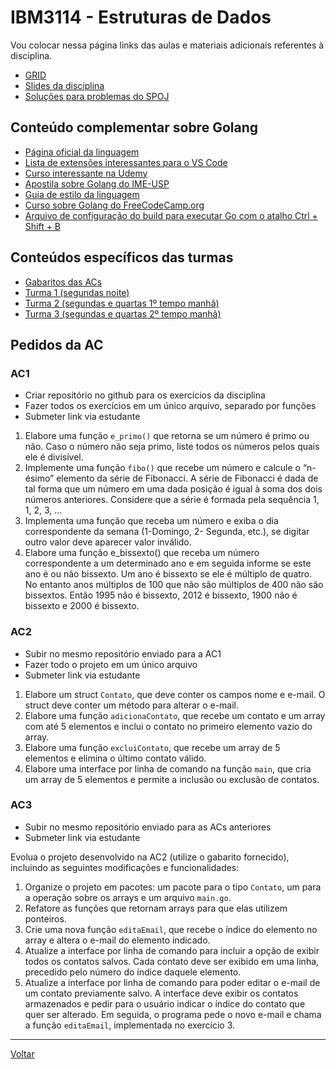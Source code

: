 # IBM3114 - Estruturas de Dados

Vou colocar nessa página links das aulas e materiais adicionais referentes à disciplina.

* [GRID](grid.md)
* [Slides da disciplina](/assets/ed/slides.pdf)
* [Soluções para problemas do SPOJ](https://github.com/victor0machado/ed-2023.2/blob/main/spoj/solu%C3%A7%C3%B5es.md)

## Conteúdo complementar sobre Golang

* [Página oficial da linguagem](https://go.dev/)
* [Lista de extensões interessantes para o VS Code](https://preettheman.medium.com/awesome-vs-code-extensions-for-golang-1d88f951d6bd)
* [Curso interessante na Udemy](https://www.udemy.com/course/aprenda-golang-do-zero-desenvolva-uma-aplicacao-completa/)
* [Apostila sobre Golang do IME-USP](https://www.ime.usp.br/~gold/cursos/2015/MAC5742/reports/GoLang.pdf)
* [Guia de estilo da linguagem](https://google.github.io/styleguide/go/)
* [Curso sobre Golang do FreeCodeCamp.org](https://www.youtube.com/watch?v=un6ZyFkqFKo)
* [Arquivo de configuração do build para executar Go com o atalho Ctrl + Shift + B](/assets/ed/tasks.json)

## Conteúdos específicos das turmas

* [Gabaritos das ACs](https://github.com/victor0machado/ed-2023.2/tree/main/ac)
* [Turma 1 (segundas noite)](https://github.com/victor0machado/ed-2023.2/blob/main/turma_1)
* [Turma 2 (segundas e quartas 1º tempo manhã)](https://github.com/victor0machado/ed-2023.2/blob/main/turma_2)
* [Turma 3 (segundas e quartas 2º tempo manhã)](https://github.com/victor0machado/ed-2023.2/blob/main/turma_3)

## Pedidos da AC

### AC1

- Criar repositório no github para os exercícios da disciplina
- Fazer todos os exercícios em um único arquivo, separado por funções
- Submeter link via estudante

1. Elabore uma função `e_primo()` que retorna se um número é primo ou não. Caso o número não seja primo, liste todos os números pelos quais ele é divisível.
2. Implemente uma função `fibo()` que recebe um número e calcule o “n-ésimo” elemento da série de Fibonacci. A série de Fibonacci é dada de tal forma que um número em uma dada posição é igual à soma dos dois números anteriores. Considere que a série é formada pela sequência 1, 1, 2, 3, …
3. Implementa uma função que receba um número e exiba o dia correspondente da semana (1-Domingo, 2- Segunda, etc.), se digitar outro valor deve aparecer valor inválido.
4. Elabore uma função e_bissexto() que receba um número correspondente a um determinado ano e em seguida informe se este ano é ou não bissexto. Um ano é bissexto se ele é múltiplo de quatro. No entanto anos múltiplos de 100 que não são múltiplos de 400 não são bissextos. Então 1995 não é bissexto, 2012 é bissexto, 1900 não é bissexto e 2000 é bissexto.

### AC2

- Subir no mesmo repositório enviado para a AC1
- Fazer todo o projeto em um único arquivo
- Submeter link via estudante

1. Elabore um struct `Contato`, que deve conter os campos nome e e-mail. O struct deve conter um método para alterar o e-mail.
2. Elabore uma função `adicionaContato`, que recebe um contato e um array com até 5 elementos e inclui o contato no primeiro elemento vazio do array.
3. Elabore uma função `excluiContato`, que recebe um array de 5 elementos e elimina o último contato válido.
4. Elabore uma interface por linha de comando na função `main`, que cria um array de 5 elementos e permite a inclusão ou exclusão de contatos.

### AC3

- Subir no mesmo repositório enviado para as ACs anteriores
- Submeter link via estudante

Evolua o projeto desenvolvido na AC2 (utilize o gabarito fornecido), incluindo as seguintes modificações e funcionalidades:

1. Organize o projeto em pacotes: um pacote para o tipo `Contato`, um para a operação sobre os arrays e um arquivo `main.go`.
2. Refatore as funções que retornam arrays para que elas utilizem ponteiros.
3. Crie uma nova função `editaEmail`, que recebe o índice do elemento no array e altera o e-mail do elemento indicado.
4. Atualize a interface por linha de comando para incluir a opção de exibir todos os contatos salvos. Cada contato deve ser exibido em uma linha, precedido pelo número do índice daquele elemento.
5. Atualize a interface por linha de comando para poder editar o e-mail de um contato previamente salvo. A interface deve exibir os contatos armazenados e pedir para o usuário indicar o índice do contato que quer ser alterado. Em seguida, o programa pede o novo e-mail e chama a função `editaEmail`, implementada no exercício 3.

---

[Voltar](https://victor0machado.github.io/)

